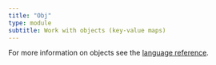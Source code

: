 ```yaml
---
title: "Obj"
type: module
subtitle: Work with objects (key-value maps)
---
```


For more information on objects see the [language reference](/language/objects).
